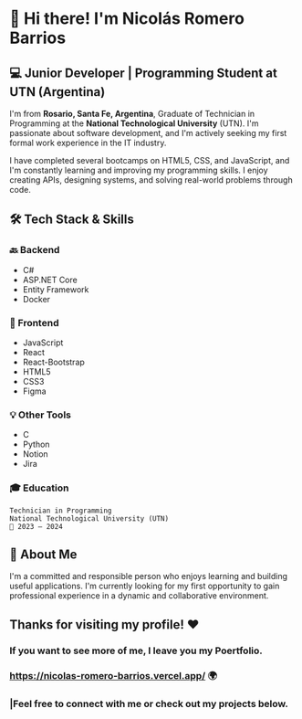 # 👋 Hi there! I'm Nicolás Romero Barrios
## 💻 Junior Developer | Programming Student at UTN (Argentina)
I'm from **Rosario, Santa Fe, Argentina**, Graduate of Technician in Programming at the **National Technological University** (UTN). I'm passionate about software development, and I'm actively seeking my first formal work experience in the IT industry.

I have completed several bootcamps on HTML5, CSS, and JavaScript, and I'm constantly learning and improving my programming skills. I enjoy creating APIs, designing systems, and solving real-world problems through code.
## 🛠️ Tech Stack & Skills
### 🔙 Backend

- C#
- ASP.NET Core
- Entity Framework
- Docker

### 🎨 Frontend

- JavaScript
- React 
- React-Bootstrap
- HTML5
- CSS3
- Figma

### 💡 Other Tools

- C
- Python
- Notion 
- Jira

### 🎓 Education

    Technician in Programming
    National Technological University (UTN)
    📍 2023 – 2024

## 👾 About Me

I'm a committed and responsible person who enjoys learning and building useful applications. I'm currently looking for my first opportunity to gain professional experience in a dynamic and collaborative environment.

## Thanks for visiting my profile! ❤️
### If you want to see more of me, I leave you my Poertfolio.
### https://nicolas-romero-barrios.vercel.app/ 🌍
### |Feel free to connect with me or check out my projects below.
